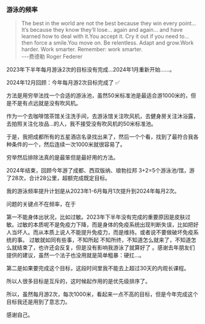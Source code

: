 ### 游泳的频率

> The best in the world are not the best because they win every point... It’s because they know they’ll lose... again and again… and have learned how to deal with it.You accept it. Cry it out if you need to... then force a smile.You move on. Be relentless. Adapt and grow.Work harder. Work smarter. Remember: work smarter.  
> ---费德勒 Roger Federer



2023年下半年每月游泳2次的目标没有完成…2024年1月重新开始……。


2024年12月回顾：今年每月游2次目标完成了 ✅

方法是用穷举法找一个合适的游泳池，虽然50米标准池是最适合游1000米的，但是不是有点远就是没有吹风机。

作为一个去咖啡馆茶馆关注洗手间，去游泳馆关注吹风机，去健身房关注沐浴露，去拍照关注化妆品…的人，我不接受没有吹风机的50米标准池。

于是，我把成都所有的五星酒店名录找出来了，然后一个个看，找到了最符合我各种条件的一个，然后连续一次1000米就很容易了。

穷举然后排除法真的是最笨但是最好用的方法。


2024年结束，回顾今年游了成都、西双版纳、琅勃拉邦 3+2=5个游泳池/馆，游了28次，合计28公里，超额完成既定目标。

我的游泳频率提升计划是从2023年1-6月每月1次提升到2024年每月2次。

问题的关键点不在频率，在于

第一不能身体出状况，比如过敏。2023年下半年没有完成的重要原因是皮肤过敏。过敏的本质呢不是免疫力下降，而是身体的免疫系统出现判断失误，比如把好人当坏人。而从本质上说人不能提升免疫力，而是维持。或者说不要做破坏免疫系统的事。
过敏就如同有些事，不知所起 不知所终，不知道怎么就来了，不知道怎么就结束了，也许还会反复，但是没有影响我游泳了就算好了 。感谢去年朋友们提供的建议，虽然一个法子也没用就是简单粗暴：硬扛…。

第二是如果要完成这个目标，这段时间里我不能去上超过30天的内观长课程。

所以人很多目标是互斥的，这时候起作用的是优先级排序了。

所以，虽然每月游2次，每次1000米，看起来一点不高的目标，但是今年完成这个目标我还是用到了意志力。



感谢自己。



 

